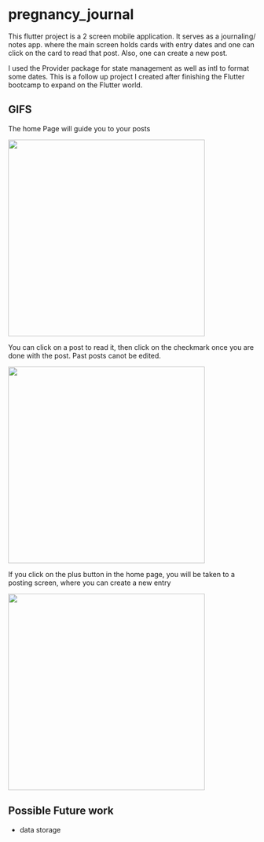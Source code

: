 # pregnancy_journal

This flutter project is a 2 screen mobile application. It serves as a journaling/ notes app. where the main screen holds cards with entry dates and one can click on the card to read that post. Also, one can create a new post. 

I used the Provider package for state management as well as intl to format some dates. 
This is a follow up project I created after finishing the Flutter bootcamp to expand on the Flutter world. 

## GIFS
The home Page will guide you to your posts 

<img src="https://user-images.githubusercontent.com/42816552/115937609-043e3980-a45e-11eb-9767-1f3c624c8f33.png" height=400px>

You can click on a post to read it, then click on the checkmark once you are done with the post. Past posts canot be edited.

<img src="https://user-images.githubusercontent.com/42816552/115937627-086a5700-a45e-11eb-9fe4-1e7d82cbf6da.png" height=400px>

If you click on the plus button in the home page, you will be taken to a posting screen, where you can create a new entry

<img src="https://user-images.githubusercontent.com/42816552/115937640-0b654780-a45e-11eb-956b-cbd36a13193a.png" height=400px>

## Possible Future work 
* data storage


